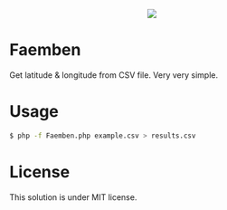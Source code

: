 <p align="center">
   <img src="http://i.imgur.com/swOwspZ.png"/>
</p>

# Faemben

Get latitude &amp; longitude from CSV file. Very very simple.

# Usage

```sh
$ php -f Faemben.php example.csv > results.csv
```

# License

This solution is under MIT license.